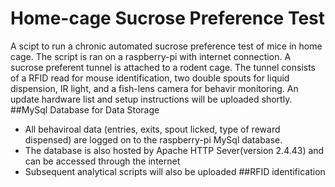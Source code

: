 # Home-cage Sucrose Preference Test
A scipt to run a chronic automated sucrose preference test of mice in home cage. The script is ran on a raspberry-pi with internet connection. A sucrose preferent tunnel is attached to a rodent cage. The tunnel consists of a RFID read for mouse identification, two double spouts for liquid dispension, IR light, and a fish-lens camera for behavir monitoring. An update hardware list and setup instructions will be uploaded shortly. 
##MySql Database for Data Storage
- All behaviroal data (entries, exits, spout licked, type of reward dispensed) are logged on to the raspberry-pi MySql database. 
- The database is also hosted  by Apache HTTP Sever(version 2.4.43) and can be accessed through the internet
- Subsequent analytical scripts will also be uploaded
##RFID identification
